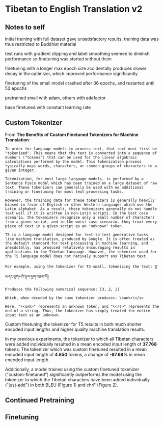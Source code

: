 # Tibetan to English Translation v2

## Notes to self

initial training with full dataset gave unsatisfactory results, training data was thus restricted to Buddhist material

test runs with gradient clipping and label smoothing seemed to diminsh performance so finetuning was started without them

finetuning with a longer max epoch size accidentally produces slower decay in the optimizer, which improved performance significantly

finetuning of the small model crashed after 36 epochs, and restarted until 50 epochs

pretrained small with adam, others with adafactor

base finetuned with constant learning rate

## Custom Tokenizer

From **The Benefits of Custom Finetuned Tokenizers for Machine Translation**:

    In order for language models to process text, that text must first be "tokenized". This means that the text is converted into a sequence of numbers ("tokens") that can be used for the linear algebraic calculations performed by the model. This tokenization process typically maps words, characters, or common groups of characters to a given integer.

    Tokenization, for most large language models, is performed by a Sentence Piece model which has been trained on a large dataset of raw text. These tokenizers can generally be used with no additional training or finetuning for most text processing tasks. 

    However, the training data for these tokenizers is generally heavily biased in favor of English or other Western languages which use the Latin alphabet. As a result, these tokenizers generally do not handle text well if it is written in non-Latin scripts. In the best case scenario, the tokenizers recognize only a small number of characters from a given script, and in the worst case scenario, they treat every piece of text in a given script as an "unknown" token.

    T5 is a language model designed for text-to-text generative tasks, like machine translation, produced by Google. It is often treated as the default standard for text processing in machine learning, and anecdotally, has produced relatively encouraging results in applications to the Tibetan language. However, the tokenizer used for the T5 language model does not natively support any Tibetan text.

    For example, using the tokenizer for T5-small, tokenizing the text: བླ་མ་དང་ལྷག་པའི་ལྷ་ལ་ཕྱག་འཚལ་ལོ།།

    Produces the following numerical sequence: [3, 2, 1]

    Which, when decoded by the same tokenizer produces: \<unk>\</s>

    Here, "\<unk>" represents an unknown token, and "\</s>" represents the end of a string. Thus, the tokenizer has simply treated the entire input text as an unknown. 

Custom finetuning the tokenizer for T5 results in both much shorter encoded input lengths and higher quality machine translation results.

In my previous experiments, the tokenizer to which all Tibetan characters were added individually resulted in a mean encoded input length of **37.768** tokens. The tokenizer which was custom finetuned resulted in a mean encoded input length of **4.650** tokens, a change of **-87.69%** in mean encoded input length.

Additionally, a model trained using the custom finetuned tokenizer ("custom-finetuned") significantly outperforms the model using the tokenizer to which the Tibetan characters have been added individually ("just-add") in both BLEU (Figure 1) and chrF (Figure 2).

## Continued Pretraining



## Finetuning
